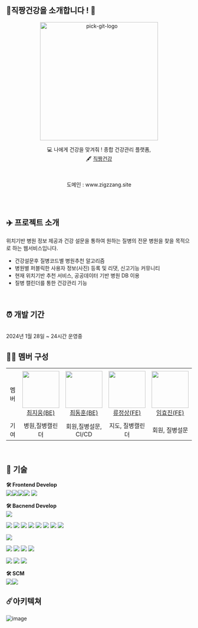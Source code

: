 ## 🌱직짱건강을 소개합니다 ! 🏥

<p align="center">
    <img src="https://github.com/SWYP-3rd-period-1-team/Swyp1team-backend/assets/58305106/8b37e47a-943b-4cd3-b628-58224d1fcf1a" alt="pick-git-logo" width="320" height="320">
</p>

<div align="center">

  💻 나에게 건강을 맞겨줘 ! 종합 건강관리 플랫폼, <br>
  🖋 [직짱건강](www.zigzzang.site)

</div>
<br/>
<p align="center">
  도메인 : www.zigzzang.site 
</p>
<br>

<br>

## ✈️ 프로젝트 소개
위치기반 병원 정보 제공과 건강 설문을 통하여 원하는 질병의 전문 병원을 찾을 목적으로 하는 웹서비스입니다.
- 건강설문후 질병코드별 병원추천 알고리즘
- 병원별 퍼블릭한 사용자 정보(사진) 등록 및 리댓, 신고기능 커뮤니티
- 현재 위치기반 추천 서비스, 공공데이터 기반 병원 DB 이용
- 질병 캘린더를 통한 건강관리 기능

<br>

## ⏰ 개발 기간
<br>
2024년 1월 28일 ~ 24시간 운영중

<br>

## 👩‍💻 멤버 구성
<table>
<tr height="140px">
    <td align="center" width="130px">
        멤버
    </td>
    <td align="center" width="130px">
        <a href="https://github.com/wooni423"><img height="100px" width="100px" src="https://avatars.githubusercontent.com/wooni423"/></a>
        <br />
        <a href="https://github.com/wooni423">최지웅(BE)</a>
    </td>
    <td align="center" width="130px">
        <a href="https://github.com/ulsandonghun"><img height="100px" width="100px" src="https://avatars.githubusercontent.com/ulsandonghun"/></a>
        <br />
        <a href="https://github.com/ulsandonghun">최동훈(BE)</a>
    </td>
    <td align="center" width="130px">
        <a href="https://github.com/RyuJeongSang"><img height="100px" width="100px" src="https://avatars.githubusercontent.com/RyuJeongSang"/></a>
        <br />
        <a href="https://github.com/RyuJeongSang">류정상(FE)</a>
    </td>
    <td align="center" width="130px">
        <a href="https://github.com/hyo814"><img height="100px" width="100px" src="https://avatars.githubusercontent.com/hyo814"/></a>
        <br />
        <a href="https://github.com/hyo814">임효진(FE)</a>
    </td>
</tr>
<tr>
    <td align="center" width="130px">
        기여
    </td>
    <td align="center" width="130px">
        병원,질병캘린더
    </td>
    <td align="center" width="130px">
        회원,질병설문, CI/CD
    </td>
    <td align="center" width="130px">
        지도, 질병캘린더
    </td>
    <td align="center" width="130px">
        회원, 질병설문
    </td>
</tr>
</table>


<br>

## 📌 기술
**🛠 Frontend Develop** <br>
<img src="https://img.shields.io/badge/Typescript-3178C6?style=flat-square&logo=Typescript&logoColor=white"/><img src="https://img.shields.io/badge/React-61DAFB?style=flat-square&logo=React&logoColor=black"/><img src="https://img.shields.io/badge/HTML5-E34F26?style=flat-square&logo=html5&logoColor=white"/><img src="https://img.shields.io/badge/CSS3-1572B6?style=flat-square&logo=css3&logoColor=white"/>
<img src="https://img.shields.io/badge/Redux-1572B6?style=flat-square&logo=redux&logoColor=white"/>


 **🛠 Bacnend Develop** <br>
<img src="https://img.shields.io/badge/Java 17-007396?style=flat&logo=java&logoColor=white"/>

<img src="https://img.shields.io/badge/Spring-6DB33F?style=flat&logo=spring&logoColor=white"/> <img src="https://img.shields.io/badge/Spring Boot-6DB33F?style=flat&logo=springboot&logoColor=white"/> <img src="https://img.shields.io/badge/Spring MVC-6DB33F?style=flat&logo=spring&logoColor=white"/>  <img src="https://img.shields.io/badge/Spring Data JPA-6DB33F?style=flat&logo=spring&logoColor=white"/> <img src="https://img.shields.io/badge/JPA-orange?style=flat&logo=JPA&logoColor=white"/> <img src="https://img.shields.io/badge/Hibernate-orange?style=flat&logo=Hibernate&logoColor=white"/> <img src="https://img.shields.io/badge/Querydsl-orange?style=flat&logo=querydsl&logoColor=white"/> <img src="https://img.shields.io/badge/Junit5-blue?style=flat&logo=Junit5&logoColor=white"/>

<img src="https://img.shields.io/badge/MySQL-4479A1?style=flat&logo=mysql&logoColor=white"/> 

<img src="https://img.shields.io/badge/EC2-FF9900?style=flat&logo=amazonec2&logoColor=white"/> <img src="https://img.shields.io/badge/RDS-527FFF?style=flat&logo=amazonrds&logoColor=white"/> <img src="https://img.shields.io/badge/ELB-FF9900?style=flat&logo=amazon elb&logoColor=white"/> <img src="https://img.shields.io/badge/Api Gateway-FF9900?style=flat&logo=amazonapigateway&logoColor=white"/> 

<img src="https://img.shields.io/badge/GithubActions-2088FF?style=flat&logo=githubactions&logoColor=white"/> <img src="https://img.shields.io/badge/Docker-2496ED?style=flat&logo=docker&logoColor=white"/> <img src="https://img.shields.io/badge/redis-DC382D?style=flat&logo=redis&logoColor=white"/>

**🛠 SCM** <br>
<img src="https://img.shields.io/badge/Git-F05032?style=flat-square&logo=git&logoColor=white"/><img src="https://img.shields.io/badge/Amazon AWS-232F3E?style=flat-square&logo=amazonaws&logoColor=white"/>


## ☄️아키텍쳐
![image](https://github.com/SWYP-3rd-period-1-team/.github/assets/58305106/5d4d18e1-525a-40d7-a216-97d7b9db6edf)




